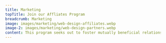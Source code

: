 ```yaml
---
title: Marketing
topTitle: Join our Affliates Program
breadcrumb: Marketing
image: images/marketing/web-design-affiliates.webp
image-2: images/marketing/web-design-partners.webp
content: This program seeks out to foster mutually beneficial relationships between us and our partners. We offer a 10% bounty on referrals with unlimited payouts. That means if you help us book, you'll earn an uncapped passive income. Better still, if someone your refer brings another client on-board, you'll get another 1% of this sale. Apply for a postition below, and we'll do the rest.
---
```

